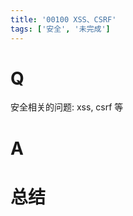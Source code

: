 ```yaml
---
title: '00100 XSS、CSRF'
tags: ['安全', '未完成']
---
```


# Q

安全相关的问题: xss, csrf 等

# A



# 总结



<script>
  function func() {

  }
  
</script>